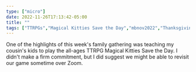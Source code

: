```yaml
---
type: ["micro"]
date: 2022-11-26T17:13:42-05:00
title: ""
tags: ["TTRPGs","Magical Kitties Save the Day","mbnov2022","Thanksgiving"]
---
```

One of the highlights of this week's family gathering was teaching my cousin's kids to play the all-ages TTRPG Magical Kitties Save the Day. I didn't make a firm commitment, but I did suggest we might be able to revisit our game sometime over Zoom.
